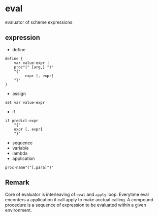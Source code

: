 # eval
evaluator of scheme expressions 

## expression
- define
```
define { 
    var value-expr | 
    proc"(" [arg,] ")" 
    "{" 
         expr [, expr]
    "}" 
}
```
- assign
```
set var value-expr
```
- if
```
if predict-expr
    "{" 
    expr [, expr]
    "}"

```
- sequence
- variable
- lambda
- application
```
proc-name"("[,para]")" 
```

## Remark
Core of evaluator is interleaving of `eval` and `apply` loop. Everytime eval enconters a
application it call apply to make acctual calling.
A compound procedure is a sequence of expression to be evaluated 
within a given environment.